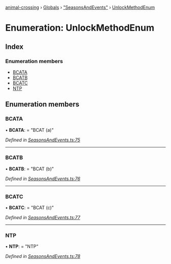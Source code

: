 [animal-crossing](../README.md) › [Globals](../globals.md) › ["SeasonsAndEvents"](../modules/_seasonsandevents_.md) › [UnlockMethodEnum](_seasonsandevents_.unlockmethodenum.md)

# Enumeration: UnlockMethodEnum

## Index

### Enumeration members

* [BCATA](_seasonsandevents_.unlockmethodenum.md#bcata)
* [BCATB](_seasonsandevents_.unlockmethodenum.md#bcatb)
* [BCATC](_seasonsandevents_.unlockmethodenum.md#bcatc)
* [NTP](_seasonsandevents_.unlockmethodenum.md#ntp)

## Enumeration members

###  BCATA

• **BCATA**: = "BCAT (a)"

*Defined in [SeasonsAndEvents.ts:75](https://github.com/Norviah/animal-crossing/blob/e8c2f7d/module/types/SeasonsAndEvents.ts#L75)*

___

###  BCATB

• **BCATB**: = "BCAT (b)"

*Defined in [SeasonsAndEvents.ts:76](https://github.com/Norviah/animal-crossing/blob/e8c2f7d/module/types/SeasonsAndEvents.ts#L76)*

___

###  BCATC

• **BCATC**: = "BCAT (c)"

*Defined in [SeasonsAndEvents.ts:77](https://github.com/Norviah/animal-crossing/blob/e8c2f7d/module/types/SeasonsAndEvents.ts#L77)*

___

###  NTP

• **NTP**: = "NTP"

*Defined in [SeasonsAndEvents.ts:78](https://github.com/Norviah/animal-crossing/blob/e8c2f7d/module/types/SeasonsAndEvents.ts#L78)*
